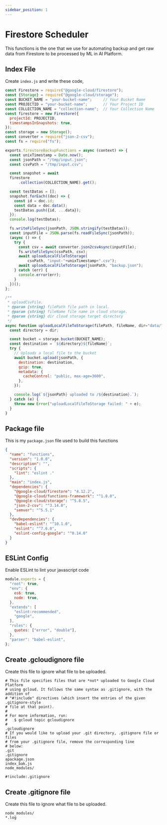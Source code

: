 ```yaml
---
sidebar_position: 1
---
```


# Firestore Scheduler

This functions is the one that we use for automating backup and get raw data from Firestore to be processed by ML in AI Platform.

## Index File

Create `index.js` and write these code,

```js title="index.js"
const Firestore = require("@google-cloud/firestore");
const {Storage} = require("@google-cloud/storage");
const BUCKET_NAME = "your-bucket-name";     // Your Bucket Name
const PROJECTID = "your-bucket-name";       // Your Project ID
const COLLECTION_NAME = "collection-name";  // Your Collection Name
const firestore = new Firestore({
  projectId: PROJECTID,
  timestampsInSnapshots: true,
});
const storage = new Storage();
const converter = require("json-2-csv");
const fs = require("fs");

exports.firestoreBackupFunctions = async (context) => {
  const unixTimestamp = Date.now();
  const jsonPath = "/tmp/input.json";
  const csvPath = "/tmp/input.csv";

  const snapshot = await
  firestore
      .collection(COLLECTION_NAME).get();

  const testDatas = [];
  snapshot.forEach((doc) => {
    const id = doc.id;
    const data = doc.data();
    testDatas.push({id, ...data});
  });
  console.log(testDatas);

  fs.writeFileSync(jsonPath, JSON.stringify(testDatas));
  const inputFile = JSON.parse(fs.readFileSync(jsonPath));
  (async () => {
    try {
      const csv = await converter.json2csvAsync(inputFile);
      fs.writeFileSync(csvPath, csv);
      await uploadLocalFileToStorage(
          csvPath, "input-"+unixTimestamp+".csv");
      await uploadLocalFileToStorage(jsonPath, "backup.json");
    } catch (err) {
      console.error(err);
    }
  })();
};

/**
 * uploadCsvFile.
 * @param {string} filePath file path in local.
 * @param {string} fileName file name in cloud storage.
 * @param {string} dir cloud storage target directory 
 */
async function uploadLocalFileToStorage(filePath, fileName, dir="data/") {
  const directory = dir;

  const bucket = storage.bucket(BUCKET_NAME);
  const destination = `${directory}${fileName}`;
  try {
    // Uploads a local file to the bucket
    await bucket.upload(jsonPath, {
      destination: destination,
      gzip: true,
      metadata: {
        cacheControl: "public, max-age=3600",
      },
    });

    console.log(`${jsonPath} uploaded to /${destination}.`);
  } catch (e) {
    throw new Error("uploadLocalFileToStorage failed: " + e);
  }
}
```

## Package file

This is my `package.json` file used to build this functions

```json title=package.json
{
  "name": "functions",
  "version": "1.0.0",
  "description": "",
  "scripts": {
    "lint": "eslint ."
  },
  "main": "index.js",
  "dependencies": {
    "@google-cloud/firestore": "4.12.2",
    "@google-cloud/functions-framework": "^1.8.0",
    "@google-cloud/storage": "^5.8.5",
    "json-2-csv": "^3.14.0",
    "semver": "^5.5.1"
  },
  "devDependencies": {
    "babel-eslint": "^10.1.0",
    "eslint": "^7.6.0",
    "eslint-config-google": "^0.14.0"
  }
}
```

## ESLint Config

Enable ESLint to lint your javascript code

```js title=.eslintrc.js
module.exports = {
  "root": true,
  "env": {
    es6: true,
    node: true,
  },
  "extends": [
    "eslint:recommended",
    "google",
  ],
  "rules": {
    quotes: ["error", "double"],
  },
  "parser": "babel-eslint",
};
```

## Create .gcloudignore file

Create this file to ignore what file to be uploaded.

```text
# This file specifies files that are *not* uploaded to Google Cloud Platform
# using gcloud. It follows the same syntax as .gitignore, with the addition of
# "#!include" directives (which insert the entries of the given .gitignore-style
# file at that point).
#
# For more information, run:
#   $ gcloud topic gcloudignore
#
.gcloudignore
# If you would like to upload your .git directory, .gitignore file or files
# from your .gitignore file, remove the corresponding line
# below:
.git
.gitignore
apackage.json
index_bak.js
node_modules/

#!include:.gitignore
```

## Create .gitignore file

Create this file to ignore what file to be uploaded.

```text
node_modules/
*.log
```
